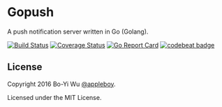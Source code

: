# Gopush

A push notification server written in Go (Golang).

[![Build Status](https://travis-ci.org/appleboy/gofight.svg?branch=master)](https://travis-ci.org/appleboy/gofight) [![Coverage Status](https://coveralls.io/repos/github/appleboy/gopush/badge.svg?branch=master)](https://coveralls.io/github/appleboy/gopush?branch=master) [![Go Report Card](https://goreportcard.com/badge/github.com/appleboy/gopush)](https://goreportcard.com/report/github.com/appleboy/gopush) [![codebeat badge](https://codebeat.co/badges/ee01d852-b5e8-465a-ad93-631d738818ff)](https://codebeat.co/projects/github-com-appleboy-gopush)

## License

Copyright 2016 Bo-Yi Wu [@appleboy](https://twitter.com/appleboy).

Licensed under the MIT License.
